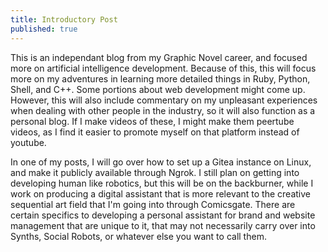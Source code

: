 ```yaml
---
title: Introductory Post
published: true
---
```

This is an independant blog from my Graphic Novel career, and focused more on artificial intelligence development. Because of this, this will focus more on my adventures in learning more detailed things in Ruby, Python, Shell, and C++. Some portions about web development might come up. However, this will also include commentary on my unpleasant experiences when dealing with other people in the industry, so it will also function as a personal blog. If I make videos of these, I might make them peertube videos, as I find it easier to promote myself on that platform instead of youtube.

In one of my posts, I will go over how to set up a Gitea instance on Linux, and make it publicly available through Ngrok. I still plan on getting into developing human like robotics, but this will be on the backburner, while I work on producing a digital assistant that is more relevant to the creative sequential art field that I'm going into through Comicsgate. There are certain specifics to developing a personal assistant for brand and website management that are unique to it, that may not necessarily carry over into Synths, Social Robots, or whatever else you want to call them.
